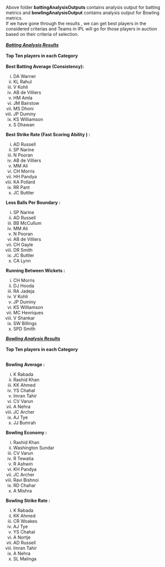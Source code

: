 
Above folder <b>battingAnalysisOutputs</b> contains analysis output for batting metrics and <b>bowlingAnalysisOutput</b> contains analysis output for Bowling metrics.<br>
If we have gone through the results , we can get best players in the considered criterias and Teams in IPL will go for those players in auction based on their criteria of selection.<br><br>
<u><b><i>Batting Analysis Results</i></b></u><br><br>
<b>Top Ten players in each Category</b><br><br>
<b>Best Batting Average (Consistency):</b>
<ol type="i">
  <li>DA Warner</li>
  <li>KL Rahul</li>
  <li> V Kohli</li>
  <li>AB de Villiers</li>
  <li>HM Amla</li>
  <li>JM Bairstow</li>
  <li>MS Dhoni</li>
  <li>JP Duminy</li>
  <li>KS Williamson</li>
  <li>S Dhawan</li>
</ol>

<b>Best Strike Rate (Fast Scoring Ability ) : </b>
<ol type="i">
  <li>AD Russell</li>
  <li>SP Narine</li>
  <li> N Pooran</li>
  <li> AB de Villiers</li>
  <li> MM Ali</li>
  <li>CH Morris</li>
  <li> HH Pandya</li>
  <li> KA Pollard</li>
  <li>RR Pant</li>
  <li>JC Buttler</li>
</ol>


<b>Less Balls Per Boundary :</b>
<ol type="i">
  <li>SP Narine</li>
  <li>AD Russell</li>
  <li>BB McCullum</li>
  <li>MM Ali</li>
  <li>N Pooran</li>
  <li>AB de Villiers</li>
  <li>CH Gayle</li>
  <li>DR Smith</li>
  <li>JC Buttler</li>
  <li>CA Lynn</li>
 </ol>
  

<b>Running Between Wickets : </b>
<ol type = "i">
  <li>CH Morris</li>
  <li>DJ Hooda</li>
  <li>RA Jadeja</li>
  <li>V Kohli</li>
  <li>JP Duminy</li>
  <li>KS Williamson</li>
  <li>MC Henriques</li>
  <li>V Shankar</li>
  <li>SW Billings</li>
  <li>SPD Smith</li>
 </ol>
 
<u><b><i>Bowling Analysis Results</i></b></u><br><br>
<b>Top Ten players in each Category</b><br><br>

<b>Bowling Average : </b>
<ol type = "i">
  <li> K Rabada</li>
  <li> Rashid Khan</li>
  <li> KK Ahmed</li>
  <li> YS Chahal</li>
  <li> Imran Tahir</li>
  <li> CV Varun</li>
  <li> A Nehra</li>
  <li> JC Archer</li>
  <li> AJ Tye</li>
  <li> JJ Bumrah</li>
</ol>


<b>Bowling Economy : </b>
<ol type = "i">
  <li>Rashid Khan</li>
  <li>Washington Sundar</li>
  <li>CV Varun</li>
  <li>R Tewatia</li>
  <li>R Ashwin</li>
  <li>KH Pandya</li>
  <li>JC Archer</li>
  <li>Ravi Bishnoi</li>
  <li>RD Chahar</li>
  <li>A Mishra</li>
</ol>

<b>Bowling Strike Rate : </b>
<ol type = "i">
  <li>K Rabada</li>
  <li>KK Ahmed</li>
  <li>CR Woakes</li>
  <li>AJ Tye</li>
  <li>YS Chahal</li>
  <li>A Nortje</li>
  <li>AD Russell</li>
  <li>Imran Tahir</li>
  <li>A Nehra</li>
  <li>SL Malinga</li>
</ol>

  
